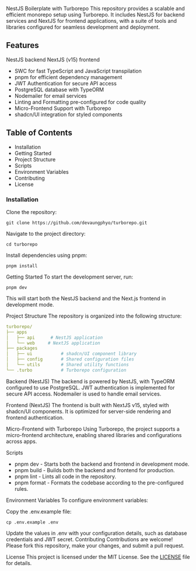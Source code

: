 NestJS Boilerplate with Turborepo
This repository provides a scalable and efficient monorepo setup using Turborepo. It includes NestJS for backend services and NextJS for frontend applications, with a suite of tools and libraries configured for seamless development and deployment.

## **Features**

NestJS backend
NextJS (v15) frontend
* SWC for fast TypeScript and JavaScript transpilation
* pnpm for efficient dependency management
* JWT Authentication for secure API access
* PostgreSQL database with TypeORM
* Nodemailer for email services
* Linting and Formatting pre-configured for code quality
* Micro-Frontend Support with Turborepo
* shadcn/UI integration for styled components


## **Table of Contents**

* Installation
* Getting Started
* Project Structure
* Scripts
* Environment Variables
* Contributing
* License


### **Installation**

Clone the repository:

```shell
git clone https://github.com/devaungphyo/turborepo.git
```
Navigate to the project directory:

```shell
cd turborepo
```
Install dependencies using pnpm:

```shell
pnpm install
```
Getting Started
To start the development server, run:


```shell
pnpm dev
```
This will start both the NestJS backend and the Next.js frontend in development mode.

Project Structure
The repository is organized into the following structure:

```yaml
turborepo/
├── apps
│   ├── api      # NestJS application
│   └── web     # NextJS application
├── packages
│   ├── ui           # shadcn/UI component library
│   ├── config       # Shared configuration files
│   └── utils        # Shared utility functions
└── .turbo           # Turborepo configuration
```
Backend (NestJS)
The backend is powered by NestJS, with TypeORM configured to use PostgreSQL. JWT authentication is implemented for secure API access. Nodemailer is used to handle email services.

Frontend (NextJS)
The frontend is built with NextJS v15, styled with shadcn/UI components. It is optimized for server-side rendering and frontend authentication.

Micro-Frontend with Turborepo
Using Turborepo, the project supports a micro-frontend architecture, enabling shared libraries and configurations across apps.

Scripts

* pnpm dev - Starts both the backend and frontend in development mode.
* pnpm build - Builds both the backend and frontend for production.
* pnpm lint - Lints all code in the repository.
* pnpm format - Formats the codebase according to the pre-configured rules.


Environment Variables
To configure environment variables:

Copy the .env.example file:

```shell
cp .env.example .env
```
Update the values in .env with your configuration details, such as database credentials and JWT secret.
Contributing
Contributions are welcome! Please fork this repository, make your changes, and submit a pull request.

License
This project is licensed under the MIT License. See the [LICENSE](LICENSE) file for details.

